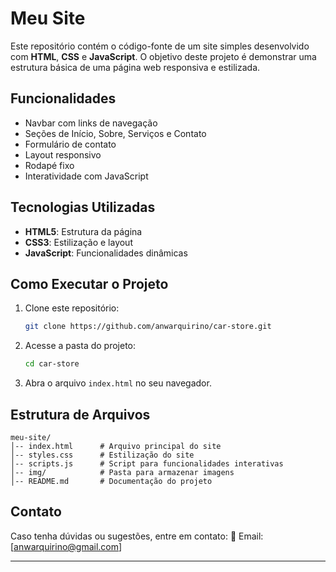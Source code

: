 # Meu Site

Este repositório contém o código-fonte de um site simples desenvolvido com **HTML**, **CSS** e **JavaScript**. O objetivo deste projeto é demonstrar uma estrutura básica de uma página web responsiva e estilizada.

## Funcionalidades

- Navbar com links de navegação
- Seções de Início, Sobre, Serviços e Contato
- Formulário de contato
- Layout responsivo
- Rodapé fixo
- Interatividade com JavaScript

## Tecnologias Utilizadas

- **HTML5**: Estrutura da página
- **CSS3**: Estilização e layout
- **JavaScript**: Funcionalidades dinâmicas

## Como Executar o Projeto

1. Clone este repositório:

   ```bash
   git clone https://github.com/anwarquirino/car-store.git
   ```

2. Acesse a pasta do projeto:

   ```bash
   cd car-store
   ```

3. Abra o arquivo `index.html` no seu navegador.

## Estrutura de Arquivos

```
meu-site/
│-- index.html      # Arquivo principal do site
│-- styles.css      # Estilização do site
│-- scripts.js      # Script para funcionalidades interativas
│-- img/            # Pasta para armazenar imagens
│-- README.md       # Documentação do projeto
```

## Contato

Caso tenha dúvidas ou sugestões, entre em contato:
📧 Email: [anwarquirino@gmail.com]

---


